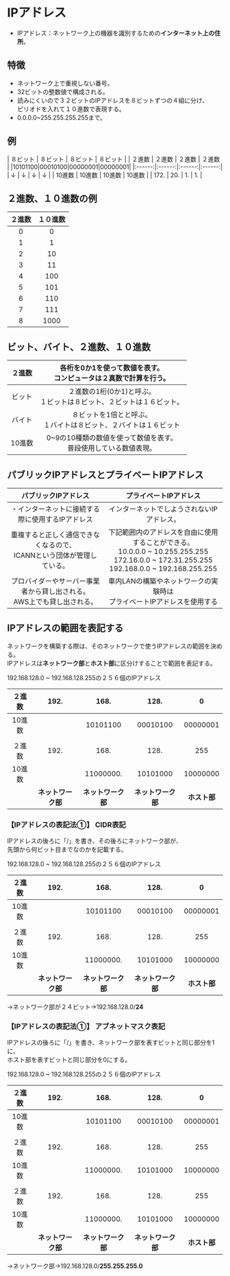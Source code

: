 # IPアドレス  
* IPアドレス：ネットワーク上の機器を識別するための**インターネット上の住所**。  
## 特徴  
* ネットワーク上で重視しない番号。  
* 32ビットの整数値で構成される。  
* 読みにくいので３２ビットのIPアドレスを８ビットずつの４組に分け、<br>ピリオドを入れて１０進数で表現する。    
* 0.0.0.0~255.255.255.255まで。  
## 例  
|  ８ビット |  ８ビット |   ８ビット |   ８ビット |
|  ２進数 |   ２進数 |  ２進数 |  ２進数 |
|10101100|00010100|00000001|00000001|
|:------:|:------:|:------:|:------:|
|   ↓    |   ↓    |   ↓    |   ↓    |
|  10進数 |  10進数 | 10進数 |  10進数 |
|   172. |  20.   |   1.   |   1.   |

## ２進数、１０進数の例
|  ２進数 |  １０進数 | 
|:------:|:------:|
|  0     |    0   | 
|  1     |    1   | 
|  2     |   10   | 
|  3     |   11   | 
|  4     |   100  | 
|  5     |   101  | 
|  6     |   110  | 
|  7     |   111  | 
|  8     |  1000  | 


## ビット、バイト、２進数、１０進数  
|２進数 |各桁を0か1を使って数値を表す。<br>コンピュータは２真数で計算を行う。|
|:--: |:--------------------------------------------------:|
|ビット |２進数の1桁(0か1)と呼ぶ。<br>１ビットは８ビット、２ビットは１６ビット。    |
|バイト |８ビットを1倍とと呼ぶ。<br>１バイトは８ビット、２バイトは１６ビット        |
|10進数|0~9の10種類の数値を使って数値を表す。<br>普段使用している数値表現。|




## パブリックIPアドレスとプライベートIPアドレス  
|**パブリックIPアドレス** |**プライベートIPアドレス** |
|:----------------: |:--------------------------------------------------:|
|・インターネットに接続する際に使用するIPアドレス |インターネットでしようされないIPアドレス。    |
|重複すると正しく通信できなくなるので、<br>ICANNという団体が管理している。|下記範囲内のアドレスを自由に使用することができる。<br>10.0.0.0 ~ 10.255.255.255<br>172.16.0.0 ~ 172.31.255.255<br>192.168.0.0 ~ 192.168.255.255|
|プロバイダーやサーバー事業者から貸し出される。<br>AWS上でも貸し出される。|車内LANの構築やネットワークの実験時は<br>プライベートIPアドレスを使用する|

## IPアドレスの範囲を表記する  
ネットワークを構築する際は、そのネットワークで使うIPアドレスの範囲を決める。<br>IPアドレスは**ネットワーク部**と**ホスト部**に区分けすることで範囲を表記する。  

192.168.128.0 ~ 192.168.128.255の２５６個のIPアドレス  

|  ２進数 |   192.  |  168.  |   128. |    0   |
|:------:|:------:|:------:|:------:|:------:|
| 10進数 ||10101100|00010100|00000001|00000001|
|        |        |        |        |        |
|  ２進数 |   192.  |  168.  |   128. |   255  |
| 10進数 ||11000000.|10101000|10000000|11111111|
|   |**ネットワーク部**|**ネットワーク部**|**ネットワーク部**|**ホスト部**|

### 【IPアドレスの表記法①】 CIDR表記  
IPアドレスの後ろに「/」を書き、その後ろにネットワーク部が、<br>先頭から何ビット目までなのかを記載する。  

192.168.128.0 ~ 192.168.128.255の２５６個のIPアドレス  

|  ２進数 |   192.  |  168.  |   128. |    0   |
|:------:|:------:|:------:|:------:|:------:|
| 10進数 ||10101100|00010100|00000001|00000001|
|        |        |        |        |        |
|  ２進数 |   192.  |  168.  |   128. |   255  |
| 10進数 ||11000000.|10101000|10000000|11111111|
|   |**ネットワーク部**|**ネットワーク部**|**ネットワーク部**|**ホスト部**|

→ネットワーク部が２４ビット→192.168.128.0/**24**  

### 【IPアドレスの表記法①】 アブネットマスク表記  
IPアドレスの後ろに「/」を書き、ネットワーク部を表すビットと同じ部分を1に、<br>ホスト部を表すビットと同じ部分を0にする。    

192.168.128.0 ~ 192.168.128.255の２５６個のIPアドレス  

|  ２進数 |   192.  |  168.  |   128. |    0   |
|:------:|:------:|:------:|:------:|:------:|
| 10進数 ||10101100|00010100|00000001|00000001|
|        |        |        |        |        |
|  ２進数 |   192.  |  168.  |   128. |   255  |
| 10進数 ||11000000.|10101000|10000000|11111111|
|        |        |        |        |        |
|  ２進数 |   192.  |  168.  |   128. |   255  |
| 10進数 ||11000000.|10101000|10000000|11111111|
|   |**ネットワーク部**|**ネットワーク部**|**ネットワーク部**|**ホスト部**|

→ネットワーク部→192.168.128.0/**255.255.255.0**  









